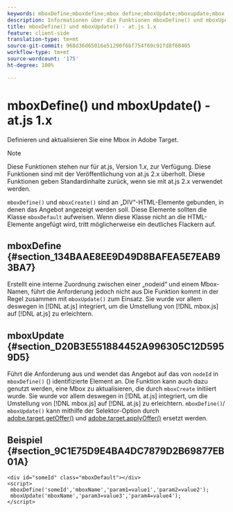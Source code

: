 ```yaml
---
keywords: mboxDefine;mboxdefine;mbox define;mboxUpdate;mboxupdate;mbox update;at.js;functions;function
description: Informationen über die Funktionen mboxDefine() und mboxUpdate() für die JavaScript-Bibliothek at.js von Adobe Target.
title: mboxDefine() und mboxUpdate() - at.js 1.x
feature: client-side
translation-type: tm+mt
source-git-commit: 968d36d65016e51290f6bf754f69c91fd8f68405
workflow-type: tm+mt
source-wordcount: '175'
ht-degree: 100%

---
```



# mboxDefine() und mboxUpdate() - at.js 1.x

Definieren und aktualisieren Sie eine Mbox in Adobe Target.

>[!NOTE]
>
>Diese Funktionen stehen nur für at.js, Version 1.*x*, zur Verfügung. Diese Funktionen sind mit der Veröffentlichung von at.js 2.x überholt. Diese Funktionen geben Standardinhalte zurück, wenn sie mit at.js 2.x verwendet werden.

`mboxDefine()` und `mboxCreate()` sind an „DIV“-HTML-Elemente gebunden, in denen das Angebot angezeigt werden soll. Diese Elemente sollten die Klasse `mboxDefault` aufweisen. Wenn diese Klasse nicht an die HTML-Elemente angefügt wird, tritt möglicherweise ein deutliches Flackern auf.

## mboxDefine  {#section_134BAAE8EE9D49D8BAFEA5E7EAB93BA7}

Erstellt eine interne Zuordnung zwischen einer „nodeid“ und einem Mbox-Namen, führt die Anforderung jedoch nicht aus Die Funktion kommt in der Regel zusammen mit `mboxUpdate()` zum Einsatz. Sie wurde vor allem deswegen in [!DNL at.js] integriert, um die Umstellung von [!DNL mbox.js] auf [!DNL at.js] zu erleichtern.

## mboxUpdate {#section_D20B3E551884452A996305C12D5959D5}

Führt die Anforderung aus und wendet das Angebot auf das von `nodeId` in `mboxDefine()` () identifizierte Element an. Die Funktion kann auch dazu genutzt werden, eine Mbox zu aktualisieren, die durch `mboxCreate` initiiert wurde. Sie wurde vor allem deswegen in [!DNL at.js] integriert, um die Umstellung von [!DNL mbox.js] auf [!DNL at.js] zu erleichtern. `mboxDefine()`/ `mboxUpdate()` kann mithilfe der Selektor-Option durch [adobe.target.getOffer()](/help/c-implementing-target/c-implementing-target-for-client-side-web/adobe-target-getoffer.md) und [adobe.target.applyOffer()](/help/c-implementing-target/c-implementing-target-for-client-side-web/adobe-target-applyoffer.md) ersetzt werden.

## Beispiel {#section_9C1E75D9E4BA4DC7879D2B69877EB01A}

```
<div id="someId" class="mboxDefault"></div> 
<script> 
 mboxDefine('someId','mboxName','param1=value1','param2=value2'); 
 mboxUpdate('mboxName','param3=value3','param4=value4'); 
</script>
```
